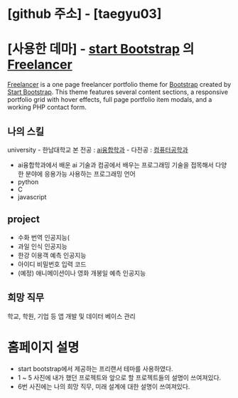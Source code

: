 # [github 주소] - [taegyu03]

# [사용한 데마] - [start Bootstrap](http://startbootstrap.com/) 의 [Freelancer](http://startbootstrap.com/template-overviews/freelancer/)

[Freelancer](http://startbootstrap.com/template-overviews/freelancer/) is a one page freelancer portfolio theme for [Bootstrap](http://getbootstrap.com/) created by [Start Bootstrap](http://startbootstrap.com/). This theme features several content sections, a responsive portfolio grid with hover effects, full page portfolio item modals, and a working PHP contact form.

## 나의 스킬

university - 한남대학교 
본 전공 : [ai융합학과](https://ai.hannam.ac.kr/) - 다전공 : [컴퓨터공학과](https://ce.hannam.ac.kr/)
* ai융합학과에서 배운 ai 기술과 컴공에서 배우는 프로그래밍 기술을 접목해서 다양한 분야에 응용가능
사용하는 프로그래밍 언어
* python
* C
* javascript

## project

* 수화 번역 인공지능(
* 과일 인식 인공지능
* 한강 이용객 예측 인공지능
* 아이디 비밀번호 입력 코드
* (예정) 애니메이션이나 영화 개봉일 예측 인공지능

## 희망 직무

학교, 학원, 기업 등 앱 개발 및 데이터 베이스 관리

# 홈페이지 설명

* start bootstrap에서 제공하는 프리랜서 테마를 사용하였다.
* 1 ~ 5 사진에 내가 했던 프로젝트와 앞으로 할 프로젝트들의 설명이 쓰여져있다.
* 6번 사진에는 나의 희망 직무, 미래 설계에 대한 설명이 쓰여져있다.
